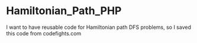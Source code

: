 # Hamiltonian_Path_PHP
I want to have reusable code for Hamiltonian path DFS problems, so I saved this code from codefights.com
